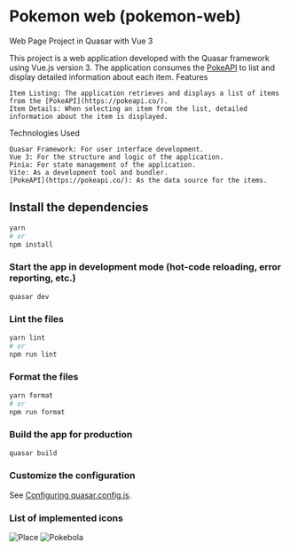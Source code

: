 # Pokemon web (pokemon-web)

Web Page Project in Quasar with Vue 3

This project is a web application developed with the Quasar framework using Vue.js version 3. The application consumes the [PokeAPI](https://pokeapi.co/) to list and display detailed information about each item.
Features

    Item Listing: The application retrieves and displays a list of items from the [PokeAPI](https://pokeapi.co/).
    Item Details: When selecting an item from the list, detailed information about the item is displayed.

Technologies Used

    Quasar Framework: For user interface development.
    Vue 3: For the structure and logic of the application.
    Pinia: For state management of the application.
    Vite: As a development tool and bundler.
    [PokeAPI](https://pokeapi.co/): As the data source for the items.



## Install the dependencies
```bash
yarn
# or
npm install
```

### Start the app in development mode (hot-code reloading, error reporting, etc.)
```bash
quasar dev
```


### Lint the files
```bash
yarn lint
# or
npm run lint
```


### Format the files
```bash
yarn format
# or
npm run format
```



### Build the app for production
```bash
quasar build
```

### Customize the configuration
See [Configuring quasar.config.js](https://v2.quasar.dev/quasar-cli-vite/quasar-config-js).



### List of implemented icons

![Place](https://www.flaticon.es/icono-gratis/juego_16033705?term=pokemon&page=1&position=57&origin=search&related_id=16033705)
![Pokebola](https://www.flaticon.es/icono-gratis/pokebola_914726?term=pokebola&page=1&position=12&origin=search&related_id=914726)
